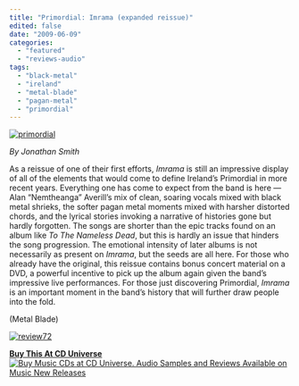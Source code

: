 ```yaml
---
title: "Primordial: Imrama (expanded reissue)"
edited: false
date: "2009-06-09"
categories:
  - "featured"
  - "reviews-audio"
tags:
  - "black-metal"
  - "ireland"
  - "metal-blade"
  - "pagan-metal"
  - "primordial"
---
```


[![primordial](http://www.hellbound.ca/wp-content/uploads/2009/06/primordial-300x300.jpg "primordial")](http://www.hellbound.ca/wp-content/uploads/2009/06/primordial.jpeg)

_By Jonathan Smith_

As a reissue of one of their first efforts, _Imrama_ is still an impressive display of all of the elements that would come to define Ireland’s Primordial in more recent years. Everything one has come to expect from the band is here — Alan “Nemtheanga” Averill’s mix of clean, soaring vocals mixed with black metal shrieks, the softer pagan metal moments mixed with harsher distorted chords, and the lyrical stories invoking a narrative of histories gone but hardly forgotten. The songs are shorter than the epic tracks found on an album like _To The Nameless Dead_, but this is hardly an issue that hinders the song progression. The emotional intensity of later albums is not necessarily as present on _Imrama_, but the seeds are all here. For those who already have the original, this reissue contains bonus concert material on a DVD, a powerful incentive to pick up the album again given the band’s impressive live performances. For those just discovering Primordial, _Imrama_ is an important moment in the band’s history that will further draw people into the fold.

(Metal Blade)

[![review72](http://www.hellbound.ca/wp-content/uploads/2009/06/review72.png "review72")](http://www.hellbound.ca/wp-content/uploads/2009/06/review72.png)

[**Buy This At CD Universe**](http://www.cduniverse.com/productinfo.asp?pid=7865276&frm=lk_hellbound "Buy Primordial: Imrama at CD Universe.") [![Buy Music CDs at CD Universe. Audio Samples and Reviews Available on Music New Releases](http://www.cduniverse.com/banners/live/cdu/468x60_music/468x60_music02.gif)](http://www.cduniverse.com/productinfo.asp?pid=7865276&frm=lk_hellbound)
